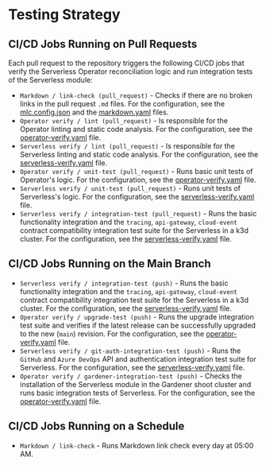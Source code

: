 # Testing Strategy

## CI/CD Jobs Running on Pull Requests

Each pull request to the repository triggers the following CI/CD jobs that verify the Serverless Operator reconciliation logic and run integration tests of the Serverless module:

- `Markdown / link-check (pull_request)` - Checks if there are no broken links in the pull request `.md` files. For the configuration, see the [mlc.config.json](https://github.com/kyma-project/serverless/blob/main/.mlc.config.json) and the [markdown.yaml](https://github.com/kyma-project/serverless/blob/e36239e8315d7cce49eaa3ad1766f3261cef8af6/.github/workflows/markdown.yaml#L8) files.
- `Operator verify / lint (pull_request)` - Is responsible for the Operator linting and static code analysis. For the configuration, see the [operator-verify.yaml](https://github.com/kyma-project/serverless/blob/main/.github/workflows/operator-verify.yaml#L19) file.
- `Serverless verify / lint (pull_request)` - Is responsible for the Serverless linting and static code analysis. For the configuration, see the [serverless-verify.yaml](https://github.com/kyma-project/serverless/blob/main/.github/workflows/serverless-verify.yaml#L19) file.
- `Operator verify / unit-test (pull_request)` - Runs basic unit tests of Operator's logic. For the configuration, see the [operator-verify.yaml](https://github.com/kyma-project/serverless/blob/main/.github/workflows/operator-verify.yaml#L30) file.
- `Serverless verify / unit-test (pull_request)` - Runs unit tests of Serverless's logic. For the configuration, see the [serverless-verify.yaml](https://github.com/kyma-project/serverless/blob/main/.github/workflows/serverless-verify.yaml#L31) file.
- `Serverless verify / integration-test (pull_request)` - Runs the basic functionality integration and the `tracing`, `api-gateway`, `cloud-event` contract compatibility integration test suite for the Serverless in a k3d cluster. For the configuration, see the [serverless-verify.yaml](https://github.com/kyma-project/serverless/blob/main/.github/workflows/serverless-verify.yaml#L40) file.

## CI/CD Jobs Running on the Main Branch

- `Serverless verify / integration-test (push)` - Runs the basic functionality integration and the `tracing`, `api-gateway`, `cloud-event` contract compatibility integration test suite for the Serverless in a k3d cluster. For the configuration, see the [serverless-verify.yaml](https://github.com/kyma-project/serverless/blob/main/.github/workflows/serverless-verify.yaml#L40) file.
- `Operator verify / upgrade-test (push)` - Runs the upgrade integration test suite and verifies if the latest release can be successfully upgraded to the new (`main`) revision. For the configuration, see the [operator-verify.yaml](https://github.com/kyma-project/serverless/blob/main/.github/workflows/operator-verify.yaml#L40) file.
- `Serverless verify / git-auth-integration-test (push)` - Runs the `GitHub` and `Azure DevOps` API and authentication integration test suite for Serverless. For the configuration, see the [serverless-verify.yaml](https://github.com/kyma-project/serverless/blob/main/.github/workflows/serverless-verify.yaml#L67) file.
- `Operator verify / gardener-integration-test (push)` - Checks the installation of the Serverless module in the Gardener shoot cluster and runs basic integration tests of Serverless. For the configuration, see the [operator-verify.yaml](https://github.com/kyma-project/serverless/blob/main/.github/workflows/operator-verify.yaml#L60) file.

## CI/CD Jobs Running on a Schedule

- `Markdown / link-check` - Runs Markdown link check every day at 05:00 AM.